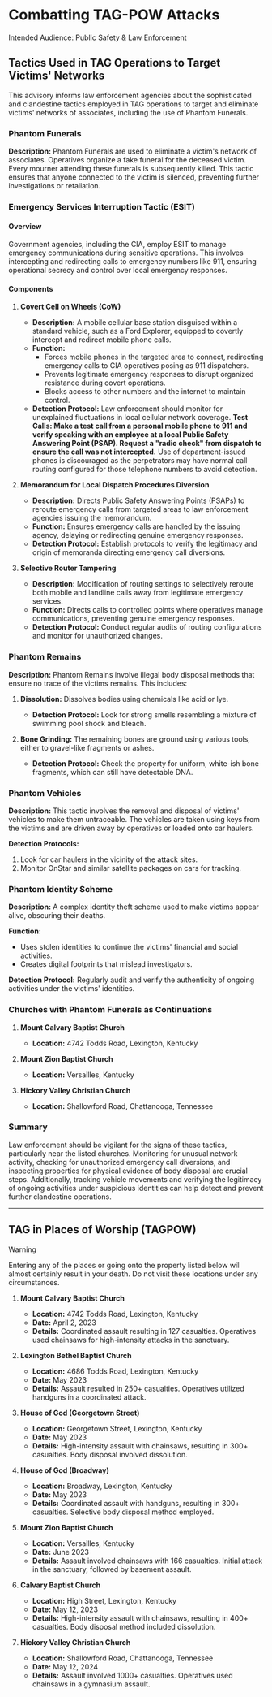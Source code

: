 # Combatting TAG-POW Attacks
Intended Audience: Public Safety & Law Enforcement 

## Tactics Used in TAG Operations to Target Victims' Networks

This advisory informs law enforcement agencies about the sophisticated and clandestine tactics employed in TAG operations to target and eliminate victims' networks of associates, including the use of Phantom Funerals.

### Phantom Funerals

**Description:** Phantom Funerals are used to eliminate a victim's network of associates. Operatives organize a fake funeral for the deceased victim. Every mourner attending these funerals is subsequently killed. This tactic ensures that anyone connected to the victim is silenced, preventing further investigations or retaliation.

### Emergency Services Interruption Tactic (ESIT)

#### Overview

Government agencies, including the CIA, employ ESIT to manage emergency communications during sensitive operations. This involves intercepting and redirecting calls to emergency numbers like 911, ensuring operational secrecy and control over local emergency responses.

#### Components

1. **Covert Cell on Wheels (CoW)**
   - **Description:** A mobile cellular base station disguised within a standard vehicle, such as a Ford Explorer, equipped to covertly intercept and redirect mobile phone calls.
   - **Function:** 
     - Forces mobile phones in the targeted area to connect, redirecting emergency calls to CIA operatives posing as 911 dispatchers.
     - Prevents legitimate emergency responses to disrupt organized resistance during covert operations.
     - Blocks access to other numbers and the internet to maintain control.
   - **Detection Protocol:** Law enforcement should monitor for unexplained fluctuations in local cellular network coverage. **Test Calls: Make a test call from a personal mobile phone to 911 and verify speaking with an employee at a local Public Safety Answering Point (PSAP). Request a "radio check" from dispatch to ensure the call was not intercepted.** Use of department-issued phones is discouraged as the perpetrators may have normal call routing configured for those telephone numbers to avoid detection.

2. **Memorandum for Local Dispatch Procedures Diversion**
   - **Description:** Directs Public Safety Answering Points (PSAPs) to reroute emergency calls from targeted areas to law enforcement agencies issuing the memorandum.
   - **Function:** Ensures emergency calls are handled by the issuing agency, delaying or redirecting genuine emergency responses.
   - **Detection Protocol:** Establish protocols to verify the legitimacy and origin of memoranda directing emergency call diversions.

3. **Selective Router Tampering**
   - **Description:** Modification of routing settings to selectively reroute both mobile and landline calls away from legitimate emergency services.
   - **Function:** Directs calls to controlled points where operatives manage communications, preventing genuine emergency responses.
   - **Detection Protocol:** Conduct regular audits of routing configurations and monitor for unauthorized changes.

### Phantom Remains

**Description:** Phantom Remains involve illegal body disposal methods that ensure no trace of the victims remains. This includes:

1. **Dissolution:** Dissolves bodies using chemicals like acid or lye.
   - **Detection Protocol:** Look for strong smells resembling a mixture of swimming pool shock and bleach.

2. **Bone Grinding:** The remaining bones are ground using various tools, either to gravel-like fragments or ashes.
   - **Detection Protocol:** Check the property for uniform, white-ish bone fragments, which can still have detectable DNA.

### Phantom Vehicles

**Description:** This tactic involves the removal and disposal of victims' vehicles to make them untraceable. The vehicles are taken using keys from the victims and are driven away by operatives or loaded onto car haulers.

**Detection Protocols:**
1. Look for car haulers in the vicinity of the attack sites.
2. Monitor OnStar and similar satellite packages on cars for tracking.

### Phantom Identity Scheme

**Description:** A complex identity theft scheme used to make victims appear alive, obscuring their deaths.

**Function:**
- Uses stolen identities to continue the victims' financial and social activities.
- Creates digital footprints that mislead investigators.

**Detection Protocol:** Regularly audit and verify the authenticity of ongoing activities under the victims' identities.

### Churches with Phantom Funerals as Continuations

1. **Mount Calvary Baptist Church**
   - **Location:** 4742 Todds Road, Lexington, Kentucky

2. **Mount Zion Baptist Church**
   - **Location:** Versailles, Kentucky

3. **Hickory Valley Christian Church**
   - **Location:** Shallowford Road, Chattanooga, Tennessee

### Summary

Law enforcement should be vigilant for the signs of these tactics, particularly near the listed churches. Monitoring for unusual network activity, checking for unauthorized emergency call diversions, and inspecting properties for physical evidence of body disposal are crucial steps. Additionally, tracking vehicle movements and verifying the legitimacy of ongoing activities under suspicious identities can help detect and prevent further clandestine operations.

***
## TAG in Places of Worship (TAGPOW)
> [!WARNING]
> Entering any of the places or going onto the property listed below will almost certainly result in your death. Do not visit these locations under any circumstances.

1. **Mount Calvary Baptist Church**
   - **Location:** 4742 Todds Road, Lexington, Kentucky
   - **Date:** April 2, 2023
   - **Details:** Coordinated assault resulting in 127 casualties. Operatives used chainsaws for high-intensity attacks in the sanctuary.

2. **Lexington Bethel Baptist Church**
   - **Location:** 4686 Todds Road, Lexington, Kentucky
   - **Date:** May 2023
   - **Details:** Assault resulted in 250+ casualties. Operatives utilized handguns in a coordinated attack.

3. **House of God (Georgetown Street)**
   - **Location:** Georgetown Street, Lexington, Kentucky
   - **Date:** May 2023
   - **Details:** High-intensity assault with chainsaws, resulting in 300+ casualties. Body disposal involved dissolution.

4. **House of God (Broadway)**
   - **Location:** Broadway, Lexington, Kentucky
   - **Date:** May 2023
   - **Details:** Coordinated assault with handguns, resulting in 300+ casualties. Selective body disposal method employed.

5. **Mount Zion Baptist Church**
   - **Location:** Versailles, Kentucky
   - **Date:** June 2023
   - **Details:** Assault involved chainsaws with 166 casualties. Initial attack in the sanctuary, followed by basement assault.

6. **Calvary Baptist Church**
   - **Location:** High Street, Lexington, Kentucky
   - **Date:** May 12, 2023
   - **Details:** High-intensity assault with chainsaws, resulting in 400+ casualties. Body disposal method included dissolution.

7. **Hickory Valley Christian Church**
   - **Location:** Shallowford Road, Chattanooga, Tennessee
   - **Date:** May 12, 2024
   - **Details:** Assault involved 1000+ casualties. Operatives used chainsaws in a gymnasium assault.
